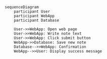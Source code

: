 <script src="https://cdn.jsdelivr.net/npm/mermaid@10.4.0/dist/mermaid.min.js"></script>

```mermaid

sequenceDiagram
    participant User
    participant WebApp
    participant Database

    User->>WebApp: Open web page
    User->>WebApp: Write note text
    User->>WebApp: Click submit button
    WebApp->>Database: Save new note
    Database-->>WebApp: Confirmation
    WebApp-->>User: Display success message
```
